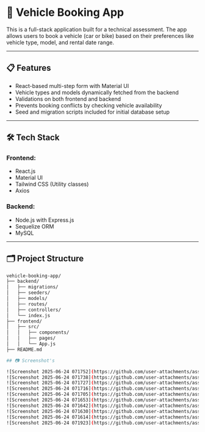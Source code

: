 # 🚗 Vehicle Booking App

This is a full-stack application built for a technical assessment. The app allows users to book a vehicle (car or bike) based on their preferences like vehicle type, model, and rental date range.

---

## 📋 Features

- React-based multi-step form with Material UI
- Vehicle types and models dynamically fetched from the backend
- Validations on both frontend and backend
- Prevents booking conflicts by checking vehicle availability
- Seed and migration scripts included for initial database setup

---

## 🛠️ Tech Stack

### Frontend:
- React.js
- Material UI
- Tailwind CSS (Utility classes)
- Axios

### Backend:
- Node.js with Express.js
- Sequelize ORM
- MySQL

---

## 🗂️ Project Structure

```bash
vehicle-booking-app/
├── backend/
│   ├── migrations/
│   ├── seeders/
│   ├── models/
│   ├── routes/
│   ├── controllers/
│   └── index.js
├── frontend/
│   ├── src/
│   │   ├── components/
│   │   ├── pages/
│   │   └── App.js
├── README.md

## 📷 Screenshot's

![Screenshot 2025-06-24 071752](https://github.com/user-attachments/assets/3e210f1d-f7d5-4a28-868f-54ce52f86438)
![Screenshot 2025-06-24 071738](https://github.com/user-attachments/assets/e0b67792-e5e8-446d-9aa8-d5450f909620)
![Screenshot 2025-06-24 071727](https://github.com/user-attachments/assets/d07b4373-25e8-4a51-9ba1-33a5c273628e)
![Screenshot 2025-06-24 071716](https://github.com/user-attachments/assets/bc7041f6-3c29-47f6-908f-2ab0336c63ad)
![Screenshot 2025-06-24 071705](https://github.com/user-attachments/assets/02829124-acdb-4303-9b27-11835232631c)
![Screenshot 2025-06-24 071653](https://github.com/user-attachments/assets/4ff44be9-d1d6-44fa-9d42-8f1507da0a3f)
![Screenshot 2025-06-24 071642](https://github.com/user-attachments/assets/b277a7cc-592a-467c-8e41-8c809e5773ba)
![Screenshot 2025-06-24 071630](https://github.com/user-attachments/assets/5bbcb759-2b88-4cf2-8cb7-d152fea07cc8)
![Screenshot 2025-06-24 071614](https://github.com/user-attachments/assets/b1bc506e-ab34-46c5-b96e-c10591fb6b8c)
![Screenshot 2025-06-24 071923](https://github.com/user-attachments/assets/84b8542c-9a1c-4ac6-8e20-c04e141541d2)

